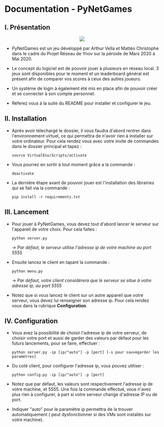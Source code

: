 # Documentation - PyNetGames

## I. Présentation
<p align="center">
<img src="https://i.imgur.com/2SgPE1H.png">
</p>

- PyNetGames est un jeu développé par Arthur Vella et Mattéo Christophe dans le cadre du Projet Réseau de Ynov sur la période de Mars 2020 à Mai 2020. 

- Le concept du logiciel est de pouvoir jouer à plusieurs en réseau local. 3 jeux sont disponibles pour le moment et un leaderboard général est présent afin de comparer vos scores à ceux des autres joueurs.

- Un système de login à également été mis en place afin de pouvoir créer et se connecter à son compte personnel.

- Réferez vous à la suite du README pour installer et configurer le jeu.

## II. Installation

- Après avoir télechargé le dossier, il vous faudra d'abord rentrer dans l'environnement virtuel, ce qui permettra de n'avoir rien à installer sur votre ordinateur. Pour cela rendez vous avec votre invite de commandes dans le dossier principal et tapez :
    ```
    source VirtualEnv/Scripts/activate
    ```

- Vous pourrez en sortir à tout moment grâce a la commande :
    ```
    deactivate
    ```

- La dernière étape avant de pouvoir jouer est l'installation des librairies qui se fait via la commande :
    ```
    pip install -r requirements.txt
    ```

## III. Lancement

- Pour jouer à PyNetGames, vous devez tout d'abord lancer le serveur sur l'appareil de votre choix. Pour cela faites :

    ```
    python server.py
    ```
    -> *Par défaut, le serveur utilise l'adresse ip de votre machine au port 5555*

- Ensuite lancez le client en tapant la commande :

    ```
    python menu.py
    ```
    -> *Par défaut, votre client considérera que le serveur se situe à votre adresse ip, au port 5555*

- Notez que si vous lancez le client sur un autre appareil que votre serveur, vous devez lui renseigner son adresse ip.
Pour cela rendez vous dans la rubrique **Configuration**.

## IV. Configuration

- Vous avez la possibilité de choisir l'adresse ip de votre serveur, de choisir votre port et aussi de garder des valeurs par défaut pour les futurs lancements, pour se faire, effectuer :
    ```
    python server.py -ip [ip/"auto"] -p [port] [-s pour sauvegarder les paramètres]
    ```

- Du coté client, pour configurer l'adresse ip, vous pouvez utiliser :

    ```
    python config.py -ip [ip/"auto"] -p [port]
    ```
- Notez que par défaut, les valeurs sont respectivement l'adresse ip de votre machine, et 5555. Une fois la commande effectué, vous n'avez plus rien à configurer, à part si votre serveur change d'adresse IP ou de port.

- Indiquer "auto" pour le paramètre ip permettra de la trouver automatiquement ( peut dysfonctionner si des VMs sont installés sur votre machine).
